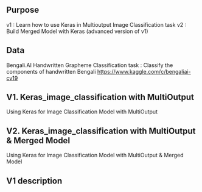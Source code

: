 ## Purpose
v1 : Learn how to use Keras in Multioutput Image Classification task
v2 : Build Merged Model with Keras (advanced version of v1)

## Data
Bengali.AI Handwritten Grapheme Classification
task : Classify the components of handwritten Bengali
https://www.kaggle.com/c/bengaliai-cv19


## V1. Keras_image_classification with MultiOutput
Using Keras for Image Classification Model with MultiOutput

## V2. Keras_image_classification with MultiOutput & Merged Model
Using Keras for Image Classification Model with MultiOutput & Merged Model



## V1 description


